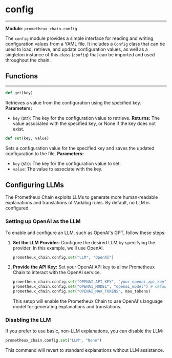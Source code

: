 # config

---

**Module**: `prometheux_chain.config`

The `config` module provides a simple interface for reading and writing configuration values from a YAML file. It includes a `Config` class that can be used to load, retrieve, and update configuration values, as well as a singleton instance of this class (`config`) that can be imported and used throughout the chain.

## Functions

---

```python
def get(key)
```

Retrieves a value from the configuration using the specified key.
**Parameters:**

- `key` (str): The key for the configuration value to retrieve.
  **Returns:**
  The value associated with the specified key, or None if the key does not exist.

```python
def set(key, value)
```

Sets a configuration value for the specified key and saves the updated configuration to the file.
**Parameters:**

- `key` (str): The key for the configuration value to set.
- `value`: The value to associate with the key.

## Configuring LLMs

The Prometheux Chain exploits LLMs to generate more human-readable explanations and translations of Vadalog rules. By default, no LLM is configured.

### Setting up OpenAI as the LLM

To enable and configure an LLM, such as OpenAI's GPT, follow these steps:

1. **Set the LLM Provider:**
   Configure the desired LLM by specifying the provider. In this example, we'll use OpenAI.

   ```python
   prometheux_chain.config.set("LLM", "OpenAI")
   ```

2. **Provide the API Key:**
   Set your OpenAI API key to allow Prometheux Chain to interact with the OpenAI service.

   ```python
   prometheux_chain.config.set("OPENAI_API_KEY", "your_openai_api_key")
   prometheux_chain.config.set("OPENAI_MODEL", "openai_model") # default is gpt-3.5-turbo
   prometheux_chain.config.set("OPENAI_MAX_TOKENS", max_tokens)
   ```

   This setup will enable the Prometheux Chain to use OpenAI's language model for generating explanations and translations.

### Disabling the LLM

If you prefer to use basic, non-LLM explanations, you can disable the LLM:

```python
prometheux_chain.config.set("LLM", "None")
```

This command will revert to standard explanations without LLM assistance.
